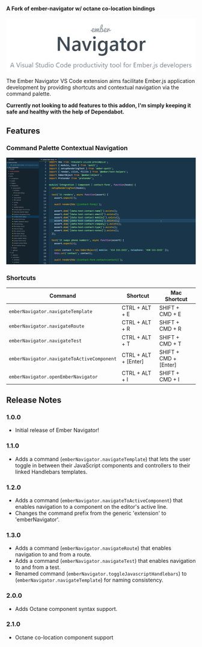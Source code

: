 #### A Fork of ember-navigator w/ octane co-location bindings

<p align="center">
  <img src="https://github.com/James1x0/vscode-ember-navigator/blob/master/images/branding.png?raw=true">
</p>

The Ember Navigator VS Code extension aims facilitate Ember.js application development by providing shortcuts and contextual navigation via the command palette.

__Currently not looking to add features to this addon, I'm simply keeping it safe and healthy with the help of Dependabot.__

## Features

### Command Palette Contextual Navigation
![Command Palette Contextual Navigation](images/ember-navigator-contextual-navigations.gif)

### Shortcuts

Command | Shortcut | Mac Shortcut
--- | --- | ---
`emberNavigator.navigateTemplate` | CTRL + ALT + E | SHIFT + CMD + E
`emberNavigator.navigateRoute` | CTRL + ALT + R | SHIFT + CMD + R
`emberNavigator.navigateTest` | CTRL + ALT + T | SHIFT + CMD + T
`emberNavigator.navigateToActiveComponent` | CTRL + ALT + [Enter] | SHIFT + CMD + [Enter]
`emberNavigator.openEmberNavigator` | CTRL + ALT + I | SHIFT + CMD + I

## Release Notes

### 1.0.0
- Initial release of Ember Navigator!

### 1.1.0
- Adds a command (`emberNavigator.navigateTemplate`) that lets the user toggle in between their JavaScript components and controllers to their linked Handlebars templates.

### 1.2.0
- Adds a command (`emberNavigator.navigateToActiveComponent`) that enables navigation to a component on the editor's active line.
- Changes the command prefix from the generic 'extension' to 'emberNavigator'.

### 1.3.0
- Adds a command (`emberNavigator.navigateRoute`) that enables navigation to and from a route.
- Adds a command (`emberNavigator.navigateTest`) that enables navigation to and from a test.
- Renamed command (`emberNavigator.toggleJavascriptHandlebars`) to (`emberNavigator.navigateTemplate`) for naming consistency.

### 2.0.0
- Adds Octane component syntax support.

### 2.1.0
- Octane co-location component support
